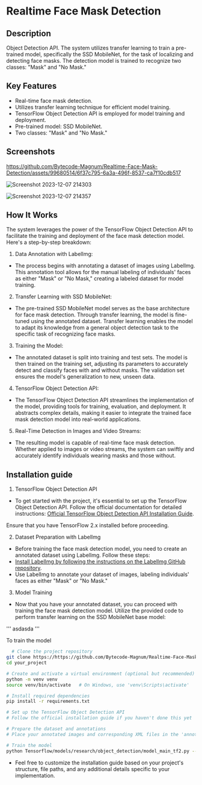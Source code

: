 
# Realtime Face Mask Detection

## Description

Object Detection API. The system utilizes transfer learning to train a pre-trained model, specifically the SSD MobileNet, for the task of localizing and detecting face masks. The detection model is trained to recognize two classes: "Mask" and "No Mask."

## Key Features
* Real-time face mask detection.
* Utilizes transfer learning technique for efficient model training.
* TensorFlow Object Detection API is employed for model training and deployment.
* Pre-trained model: SSD MobileNet.
*  Two classes: "Mask" and "No Mask."
## Screenshots


https://github.com/Bytecode-Magnum/Realtime-Face-Mask-Detection/assets/99680514/6f37c795-6a3a-496f-8537-ca7f10cdb517


![Screenshot 2023-12-07 214303](https://github.com/Bytecode-Magnum/Realtime-Face-Mask-Detection/assets/99680514/1ff27a50-8745-4ea7-bf34-55e6082b239d)

![Screenshot 2023-12-07 214357](https://github.com/Bytecode-Magnum/Realtime-Face-Mask-Detection/assets/99680514/6417bae5-03c1-4213-a8c9-2709e8c04fd3)






## How It Works
The system leverages the power of the TensorFlow Object Detection API to facilitate the training and deployment of the face mask detection model. Here's a step-by-step breakdown:

1. Data Annotation with LabelImg:
 * The process begins with annotating a dataset of images using LabelImg. This annotation tool allows for the manual labeling of individuals' faces as either "Mask" or "No Mask," creating a labeled dataset for model training.
2. Transfer Learning with SSD MobileNet:

* The pre-trained SSD MobileNet model serves as the base architecture for face mask detection. Through transfer learning, the model is fine-tuned using the annotated dataset. Transfer learning enables the model to adapt its knowledge from a general object detection task to the specific task of recognizing face masks.

3. Training the Model:
* The annotated dataset is split into training and test sets. The model is then trained on the training set, adjusting its parameters to accurately detect and classify faces with and without masks. The validation set ensures the model's generalization to new, unseen data.

4. TensorFlow Object Detection API:

* The TensorFlow Object Detection API streamlines the implementation of the model, providing tools for training, evaluation, and deployment. It abstracts complex details, making it easier to integrate the trained face mask detection model into real-world applications.
5. Real-Time Detection in Images and Video Streams:

* The resulting model is capable of real-time face mask detection. Whether applied to images or video streams, the system can swiftly and accurately identify individuals wearing masks and those without.

## Installation guide

1. TensorFlow Object Detection API
* To get started with the project, it's essential to set up the TensorFlow Object Detection API. Follow the official documentation for detailed instructions:
[Official TensorFlow Object Detection API Installation Guide](https://tensorflow-object-detection-api-tutorial.readthedocs.io/en/latest/).

Ensure that you have TensorFlow 2.x installed before proceeding.

2. Dataset Preparation with LabelImg
* Before training the face mask detection model, you need to create an annotated dataset using LabelImg. Follow these steps:
* [Install LabelImg by following the instructions on the LabelImg GitHub repository](https://github.com/HumanSignal/labelImg).
* Use LabelImg to annotate your dataset of images, labeling individuals' faces as either "Mask" or "No Mask."

3. Model Training
* Now that you have your annotated dataset, you can proceed with training the face mask detection model. Utilize the provided code to perform transfer learning on the SSD MobileNet base model:

'''
asdasda
'''

To train the model

```bash
  # Clone the project repository
git clone https://https://github.com/Bytecode-Magnum/Realtime-Face-Mask-Detection.git
cd your_project

# Create and activate a virtual environment (optional but recommended)
python -m venv venv
source venv/bin/activate   # On Windows, use 'venv\Scripts\activate'

# Install required dependencies
pip install -r requirements.txt

# Set up the TensorFlow Object Detection API
# Follow the official installation guide if you haven't done this yet

# Prepare the dataset and annotations
# Place your annotated images and corresponding XML files in the 'annotations' and 'images' folders, respectively

# Train the model
python Tensorflow/models/research/object_detection/model_main_tf2.py --model_dir=Tensorflow/workspace/models/my_ssd_mobnet --pipeline_config_path=Tensorflow/workspace/models/my_ssd_mobnet/pipeline.config --num_train_steps=5000

```
* Feel free to customize the installation guide based on your project's structure, file paths, and any additional details specific to your implementation.




